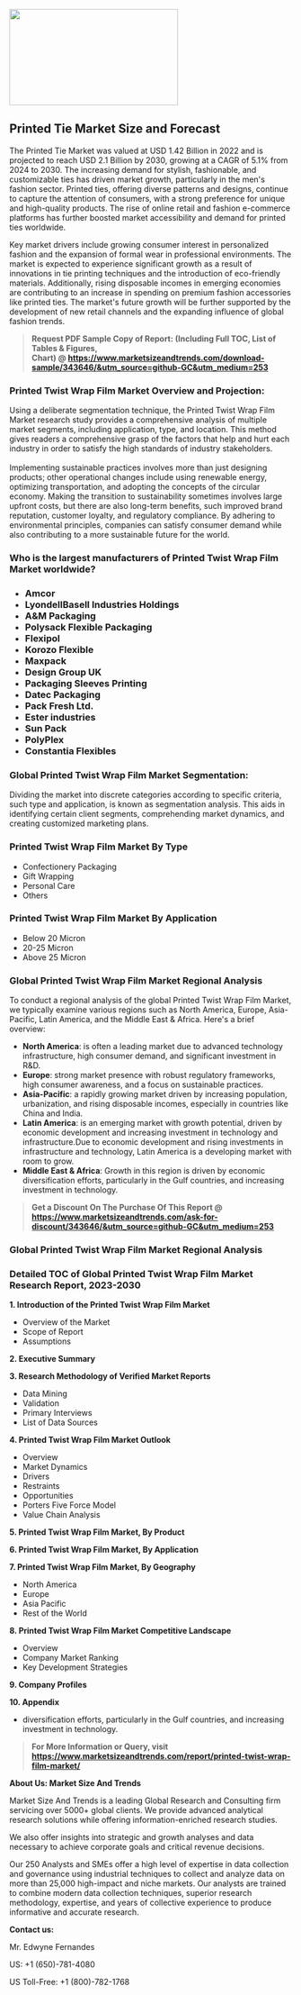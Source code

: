 <p><img class="alignnone size-medium wp-image-20088" src="https://ffe5etoiles.com/wp-content/uploads/2024/12/MST1-300x171.png" alt="" width="300" height="171" /></p><h2>Printed Tie Market Size and Forecast</h2><p>The Printed Tie Market was valued at USD 1.42 Billion in 2022 and is projected to reach USD 2.1 Billion by 2030, growing at a CAGR of 5.1% from 2024 to 2030. The increasing demand for stylish, fashionable, and customizable ties has driven market growth, particularly in the men's fashion sector. Printed ties, offering diverse patterns and designs, continue to capture the attention of consumers, with a strong preference for unique and high-quality products. The rise of online retail and fashion e-commerce platforms has further boosted market accessibility and demand for printed ties worldwide.</p><p>Key market drivers include growing consumer interest in personalized fashion and the expansion of formal wear in professional environments. The market is expected to experience significant growth as a result of innovations in tie printing techniques and the introduction of eco-friendly materials. Additionally, rising disposable incomes in emerging economies are contributing to an increase in spending on premium fashion accessories like printed ties. The market's future growth will be further supported by the development of new retail channels and the expanding influence of global fashion trends.</p></p><blockquote id="" class=""><strong>Request PDF Sample Copy of Report: (Including Full TOC, List of Tables &amp; Figures, Chart)&nbsp;@&nbsp;<strong><a href="https://www.marketsizeandtrends.com/download-sample/343646/&utm_source=github-GC&utm_medium=253" target="_blank">https://www.marketsizeandtrends.com/download-sample/343646/&utm_source=github-GC&utm_medium=253</a></strong></strong></blockquote><h3 id="" class="">Printed Twist Wrap Film Market&nbsp;Overview and Projection:</h3><p id="" class="">Using a deliberate segmentation technique, the Printed Twist Wrap Film Market research study provides a comprehensive analysis of multiple market segments, including application, type, and location. This method gives readers a comprehensive grasp of the factors that help and hurt each industry in order to satisfy the high standards of industry stakeholders. <br /> <br />Implementing sustainable practices involves more than just designing products; other operational changes include using renewable energy, optimizing transportation, and adopting the concepts of the circular economy. Making the transition to sustainability sometimes involves large upfront costs, but there are also long-term benefits, such improved brand reputation, customer loyalty, and regulatory compliance. By adhering to environmental principles, companies can satisfy consumer demand while also contributing to a more sustainable future for the world.</p><h3 id="" class="">Who is the largest manufacturers of&nbsp;Printed Twist Wrap Film Market worldwide?</h3><h3 class=""><p><ul><li>Amcor </li><li> LyondellBasell Industries Holdings </li><li> A&M Packaging </li><li> Polysack Flexible Packaging </li><li> Flexipol </li><li> Korozo Flexible </li><li> Maxpack </li><li> Design Group UK </li><li> Packaging Sleeves Printing </li><li> Datec Packaging </li><li> Pack Fresh Ltd. </li><li> Ester industries </li><li> Sun Pack </li><li> PolyPlex </li><li> Constantia Flexibles</li></ul></p></h3><h3 id="" class="">Global&nbsp;Printed Twist Wrap Film Market Segmentation:</h3><p id="" class="">Dividing the market into discrete categories according to specific criteria, such type and application, is known as segmentation analysis. This aids in identifying certain client segments, comprehending market dynamics, and creating customized marketing plans.</p><h3 id="" class="">Printed Twist Wrap Film Market&nbsp;By Type</h3><p><p><ul><li>Confectionery Packaging</li><li> Gift Wrapping</li><li> Personal Care</li><li> Others</p></li></ul></p></p><h3 id="" class="">Printed Twist Wrap Film Market&nbsp;By Application</h3><p class=""><p><ul><li>Below 20 Micron</li><li> 20-25 Micron</li><li> Above 25 Micron</li></ul></p></p><h3 id="" class="">Global Printed Twist Wrap Film Market Regional Analysis</h3><p id="" class="">To conduct a regional analysis of the global Printed Twist Wrap Film Market, we typically examine various regions such as North America, Europe, Asia-Pacific, Latin America, and the Middle East &amp; Africa. Here's a brief overview:</p><ul><li><strong>North America</strong>: is often a leading market due to advanced technology infrastructure, high consumer demand, and significant investment in R&amp;D.</li><li><strong>Europe</strong>: strong market presence with robust regulatory frameworks, high consumer awareness, and a focus on sustainable practices.</li><li><strong>Asia-Pacific</strong>: a rapidly growing market driven by increasing population, urbanization, and rising disposable incomes, especially in countries like China and India.</li><li><strong>Latin America</strong>: is an emerging market with growth potential, driven by economic development and increasing investment in technology and infrastructure.Due to economic development and rising investments in infrastructure and technology, Latin America is a developing market with room to grow.</li><li><strong>Middle East &amp; Africa</strong>: Growth in this region is driven by economic diversification efforts, particularly in the Gulf countries, and increasing investment in technology.</li></ul><blockquote id="" class=""><strong>Get a Discount On The Purchase Of This Report @ <strong><a href="https://www.marketsizeandtrends.com/ask-for-discount/343646/&utm_source=github-GC&utm_medium=253" target="_blank">https://www.marketsizeandtrends.com/ask-for-discount/343646/&utm_source=github-GC&utm_medium=253</a></strong></strong></blockquote><h3 id="" class="">Global Printed Twist Wrap Film Market Regional Analysis</h3><h3 id="" class="">Detailed TOC of Global Printed Twist Wrap Film Market Research Report, 2023-2030</h3><p id="" class=""><strong>1. Introduction of the Printed Twist Wrap Film Market</strong></p><ul><li>Overview of the Market</li><li>Scope of Report</li><li>Assumptions</li></ul><p id="" class=""><strong>2. Executive Summary</strong></p><p id="" class=""><strong>3. Research Methodology of Verified Market Reports</strong></p><ul><li>Data Mining</li><li>Validation</li><li>Primary Interviews</li><li>List of Data Sources</li></ul><p id="" class=""><strong>4. Printed Twist Wrap Film Market Outlook</strong></p><ul><li>Overview</li><li>Market Dynamics</li><li>Drivers</li><li>Restraints</li><li>Opportunities</li><li>Porters Five Force Model</li><li>Value Chain Analysis</li></ul><p id="" class=""><strong>5. Printed Twist Wrap Film Market, By Product</strong></p><p id="" class=""><strong>6. Printed Twist Wrap Film Market, By Application</strong></p><p id="" class=""><strong>7. Printed Twist Wrap Film Market, By Geography</strong></p><ul><li>North America</li><li>Europe</li><li>Asia Pacific</li><li>Rest of the World</li></ul><p id="" class=""><strong>8. Printed Twist Wrap Film Market Competitive Landscape</strong></p><ul><li>Overview</li><li>Company Market Ranking</li><li>Key Development Strategies</li></ul><p id="" class=""><strong>9. Company Profiles</strong></p><p id="" class=""><strong>10. Appendix</strong></p><ul><li>diversification efforts, particularly in the Gulf countries, and increasing investment in technology.</li></ul><blockquote id="" class=""><strong>For More Information or Query, visit <strong><strong><a href="https://www.marketsizeandtrends.com/report/printed-twist-wrap-film-market/" target="_blank">https://www.marketsizeandtrends.com/report/printed-twist-wrap-film-market/</a></strong></strong></strong></blockquote><p id="" class=""><strong>About Us: Market Size And Trends</strong></p><p id="" class="">Market Size And Trends is a leading Global Research and Consulting firm servicing over 5000+ global clients. We provide advanced analytical research solutions while offering information-enriched research studies.</p><p id="" class="">We also offer insights into strategic and growth analyses and data necessary to achieve corporate goals and critical revenue decisions.</p><p id="" class="">Our 250 Analysts and SMEs offer a high level of expertise in data collection and governance using industrial techniques to collect and analyze data on more than 25,000 high-impact and niche markets. Our analysts are trained to combine modern data collection techniques, superior research methodology, expertise, and years of collective experience to produce informative and accurate research.</p><p id="" class=""><strong>Contact us:</strong></p><p id="" class="">Mr. Edwyne Fernandes</p><p id="" class="">US: +1 (650)-781-4080</p><p id="" class="">US Toll-Free: +1 (800)-782-1768</p>
